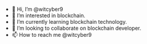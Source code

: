 - 👋 Hi, I’m @witcyber9
- 👀 I’m interested in blockchain.
- 🌱 I’m currently learning blockchain technology.
- 💞️ I’m looking to collaborate on blockchain developer.
- 📫 How to reach me @witcyber9

<!---
witcyber9/witcyber9 is a ✨ special ✨ repository because its `README.md` (this file) appears on your GitHub profile.
You can click the Preview link to take a look at your changes.
--->
